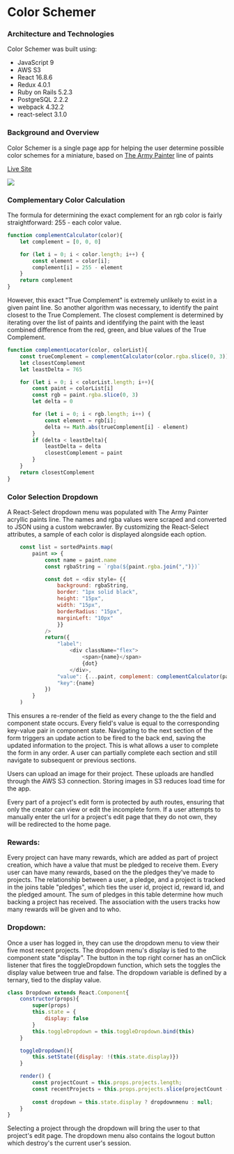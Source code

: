 # Color Schemer

### Architecture and Technologies
Color Schemer was built using:
* JavaScript 9
* AWS S3
* React 16.8.6
* Redux 4.0.1
* Ruby on Rails 5.2.3
* PostgreSQL 2.2.2
* webpack 4.32.2
* react-select 3.1.0

### Background and Overview
Color Schemer is a single page app for helping the user determine possible color schemes for a miniature, based on [The Army Painter](https://www.thearmypainter.com/) line of paints

[Live Site](https://color-schemer.herokuapp.com/#/)

![](./app/assets/images/learn.gif)

### Complementary Color Calculation
The formula for determining the exact complement for an rgb color is fairly straightforward: 255 - each color value.

```JavaScript
function complementCalculator(color){
    let complement = [0, 0, 0]

    for (let i = 0; i < color.length; i++) {
        const element = color[i];
        complement[i] = 255 - element
    }
    return complement
}
```

However, this exact "True Complement" is extremely unlikely to exist in a given paint line. So another algorithm was necessary, to identify the paint closest to the True Complement. The closest complement is determined by iterating over the list of paints and identifying the paint with the least combined difference from the red, green, and blue values of the True Complement.

```JavaScript
function complementLocator(color, colorList){
    const trueComplement = complementCalculator(color.rgba.slice(0, 3))
    let closestComplement
    let leastDelta = 765

    for (let i = 0; i < colorList.length; i++){
        const paint = colorList[i]
        const rgb = paint.rgba.slice(0, 3)
        let delta = 0

        for (let i = 0; i < rgb.length; i++) {
            const element = rgb[i];
            delta += Math.abs(trueComplement[i] - element)
        }
        if (delta < leastDelta){
            leastDelta = delta
            closestComplement = paint
        }
    }
    return closestComplement
}
```


### Color Selection Dropdown
A React-Select dropdown menu was populated with The Army Painter acryllic paints line. The names and rgba values were scraped and converted to JSON using a custom webcrawler. By customizing the React-Select attributes, a sample of each color is displayed alongside each option.

```JavaScript
    const list = sortedPaints.map(
        paint => {
            const name = paint.name
            const rgbaString = `rgba(${paint.rgba.join(",")})`

            const dot = <div style= {{
                background: rgbaString,
                border: "1px solid black",
                height: "15px",
                width: "15px",
                borderRadius: "15px",
                marginLeft: "10px"
                }}
            />
            return({
                "label": 
                    <div className="flex">
                        <span>{name}</span>
                        {dot}
                    </div>,
                "value": {...paint, complement: complementCalculator(paint, paints) },
                "key":{name}
            })
        }
    )
```



This ensures a re-render of the field as every change to the the field and component state occurs. Every field's value is equal to the corresponding key-value pair in component state. Navigating to the next section of the form triggers an update action to be fired to the back end, saving the updated information to the project. This is what allows a user to complete the form in any order. A user can partially complete each section and still navigate to subsequent or previous sections.

Users can upload an image for their project. These uploads are handled through the AWS S3 connection. Storing images in S3 reduces load time for the app.

Every part of a project's edit form is protected by auth routes, ensuring that only the creator can view or edit the incomplete form. If a user attempts to manually enter the url for a project's edit page that they do not own, they will be redirected to the home page.

### Rewards:
Every project can have many rewards, which are added as part of project creation, which have a value that must be pledged to receive them. Every user can have many rewards, based on the the pledges they've made to projects. The relationship between a user, a pledge, and a project is tracked in the joins table "pledges", which ties the user id, project id, reward id, and the pledged amount. The sum of pledges in this table determine how much backing a project has received. The association with the users tracks how many rewards will be given and to who.

### Dropdown:
Once a user has logged in, they can use the dropdown menu to view their five most recent projects. The dropdown menu's display is tied to the component state "display". The button in the top right corner has an onClick listener that fires the toggleDropdown function, which sets the toggles the display value between true and false. The dropdown variable is defined by a ternary, tied to the display value. 

```javascript
class Dropdown extends React.Component{
    constructor(props){
        super(props)
        this.state = {
            display: false
        }
        this.toggleDropdown = this.toggleDropdown.bind(this)
    }

    toggleDropdown(){
        this.setState({display: !(this.state.display)})
    }

    render() {
        const projectCount = this.props.projects.length;
        const recentProjects = this.props.projects.slice(projectCount - 5, projectCount);
        
        const dropdown = this.state.display ? dropdownmenu : null;
    }
}
```

Selecting a project through the dropdown will bring the user to that project's edit page. The dropdown menu also contains the logout button which destroy's the current user's session.